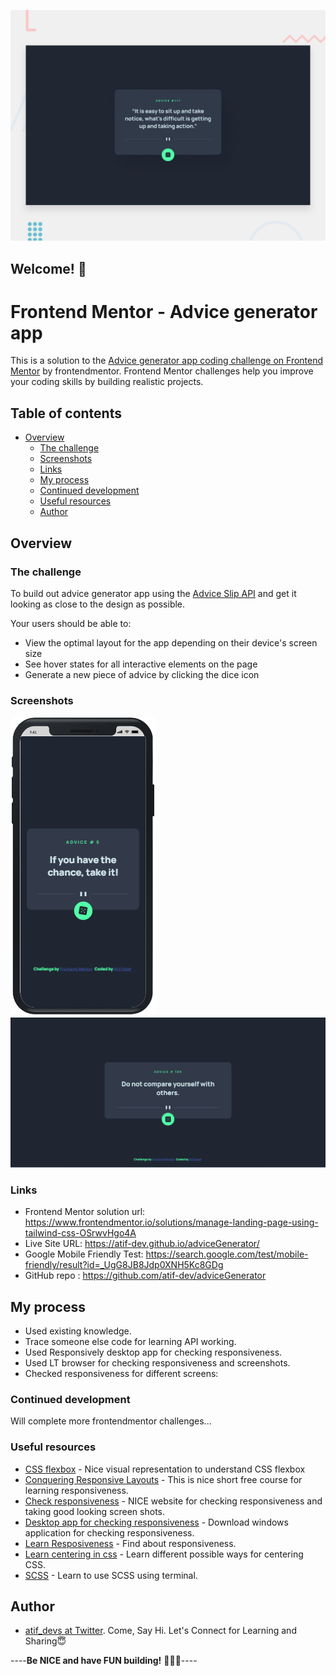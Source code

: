 ![Design preview for the Advice generator app coding challenge](./design/desktop-preview.jpg)

## Welcome! 👋

# Frontend Mentor - Advice generator app

This is a solution to the [Advice generator app coding challenge on Frontend Mentor](https://www.frontendmentor.io/challenges/advice-generator-app-QdUG-13db) by frontendmentor. Frontend Mentor challenges help you improve your coding skills by building realistic projects. 

## Table of contents

- [Overview](#overview)
  - [The challenge](#the-challenge)
  - [Screenshots](#screenshots)
  - [Links](#links)
  - [My process](#my-process)
  - [Continued development](#continued-development)
  - [Useful resources](#useful-resources)
  - [Author](#author)

## Overview

### The challenge

To build out advice generator app using the [Advice Slip API](https://api.adviceslip.com) and get it looking as close to the design as possible.

Your users should be able to:

- View the optimal layout for the app depending on their device's screen size
- See hover states for all interactive elements on the page
- Generate a new piece of advice by clicking the dice icon

### Screenshots

![PC View](https://github.com/atif-dev/adviceGenerator/blob/main/screenshots/mobile.png?raw=true)
![Mobile view](https://github.com/atif-dev/adviceGenerator/blob/main/screenshots/pc.png?raw=true)

### Links

- Frontend Mentor solution url:  https://www.frontendmentor.io/solutions/manage-landing-page-using-tailwind-css-OSrwvHgo4A
- Live Site URL: https://atif-dev.github.io/adviceGenerator/
- Google Mobile Friendly Test: https://search.google.com/test/mobile-friendly/result?id=_UgG8JB8Jdp0XNH5Kc8GDg
- GitHub repo : https://github.com/atif-dev/adviceGenerator

## My process

  - Used existing knowledge.
  - Trace someone else code for learning API working.
  - Used Responsively desktop app for checking responsiveness.
  - Used LT browser for checking responsiveness and screenshots.
  - Checked responsiveness for different screens:
    
### Continued development

  Will complete more frontendmentor challenges... 

### Useful resources

- [CSS flexbox](https://css-tricks.com/snippets/css/a-guide-to-flexbox/) - Nice visual representation to understand CSS flexbox 
- [Conquering Responsive Layouts](https://courses.kevinpowell.co/conquering-responsive-layouts) - This is nice short free course for learning responsiveness.
- [Check responsiveness](https://www.lambdatest.com/mobile-view-website) - NICE website for checking responsiveness and taking good looking screen shots.
- [Desktop app for checking responsiveness](https://responsively.app/) - Download windows application for checking responsiveness.
- [Learn Resposiveness](https://web.dev/learn/design/) - Find about responsiveness.
- [Learn centering in css](https://moderncss.dev/complete-guide-to-centering-in-css/) - Learn different possible ways for centering CSS.
- [SCSS](https://moderncss.dev/complete-guide-to-centering-in-css/) - Learn to use SCSS using terminal.

## Author

- [atif_devs at Twitter](https://twitter.com/atif_devs). Come, Say Hi. Let's Connect for Learning and Sharing😇

----**Be NICE and have FUN building!** 🚀😎😇----
